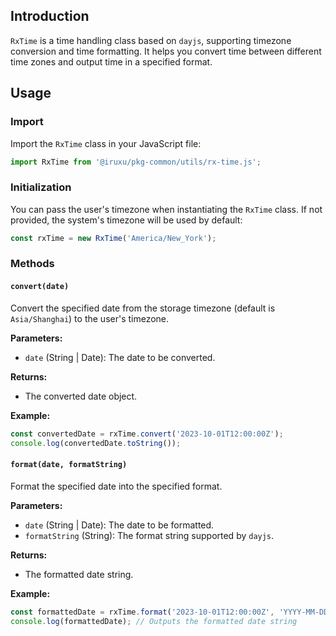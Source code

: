 ## Introduction

`RxTime` is a time handling class based on `dayjs`, supporting timezone conversion and time formatting. It helps you convert time between different time zones and output time in a specified format.

## Usage

### Import

Import the `RxTime` class in your JavaScript file:

```javascript
import RxTime from '@iruxu/pkg-common/utils/rx-time.js';
```

### Initialization

You can pass the user's timezone when instantiating the `RxTime` class. If not provided, the system's timezone will be used by default:

```javascript
const rxTime = new RxTime('America/New_York');
```

### Methods

#### `convert(date)`

Convert the specified date from the storage timezone (default is `Asia/Shanghai`) to the user's timezone.

**Parameters:**

- `date` (String | Date): The date to be converted.

**Returns:**

- The converted date object.

**Example:**

```javascript
const convertedDate = rxTime.convert('2023-10-01T12:00:00Z');
console.log(convertedDate.toString());
```

#### `format(date, formatString)`

Format the specified date into the specified format.

**Parameters:**

- `date` (String | Date): The date to be formatted.
- `formatString` (String): The format string supported by `dayjs`.

**Returns:**

- The formatted date string.

**Example:**

```javascript
const formattedDate = rxTime.format('2023-10-01T12:00:00Z', 'YYYY-MM-DD HH:mm:ss');
console.log(formattedDate); // Outputs the formatted date string
```